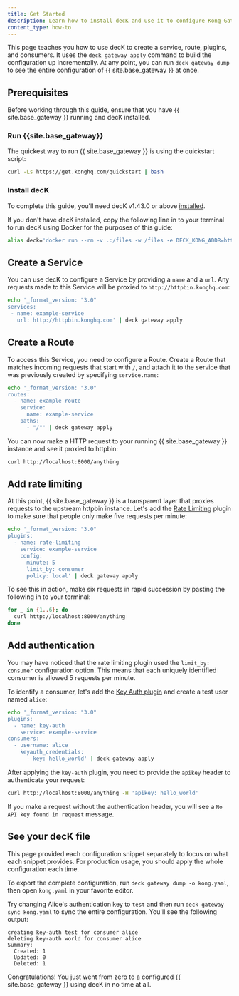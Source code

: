 ```yaml
---
title: Get Started
description: Learn how to install decK and use it to configure Kong Gateway
content_type: how-to
---
```


This page teaches you how to use decK to create a service, route, plugins, and consumers. It uses the `deck gateway apply` command to build the configuration up incrementally. At any point, you can run `deck gateway dump` to see the entire configuration of {{ site.base_gateway }} at once.

## Prerequisites

Before working through this guide, ensure that you have {{ site.base_gateway }} running and decK installed.

### Run {{site.base_gateway}}

The quickest way to run {{ site.base_gateway }} is using the quickstart script:

```bash
curl -Ls https://get.konghq.com/quickstart | bash
```

### Install decK

To complete this guide, you'll need decK v1.43.0 or above [installed](/deck/install/).

If you don't have decK installed, copy the following line in to your terminal to run decK using Docker for the purposes of this guide:

```bash
alias deck='docker run --rm -v .:/files -w /files -e DECK_KONG_ADDR=http://host.docker.internal:8001 kong/deck'
```

## Create a Service

You can use decK to configure a Service by providing a `name` and a `url`. Any requests made to this Service will be proxied to `http://httpbin.konghq.com`:

```bash
echo '_format_version: "3.0"
services:
 - name: example-service
   url: http://httpbin.konghq.com' | deck gateway apply
```

## Create a Route

To access this Service, you need to configure a Route. Create a Route that matches incoming requests that start with `/`, and attach it to the service that was previously created by specifying `service.name`:

```bash
echo '_format_version: "3.0"
routes:
  - name: example-route
    service: 
      name: example-service
    paths:
      - "/"' | deck gateway apply
```

You can now make a HTTP request to your running {{ site.base_gateway }} instance and see it proxied to httpbin:

```bash
curl http://localhost:8000/anything
```

## Add rate limiting

At this point, {{ site.base_gateway }} is a transparent layer that proxies requests to the upstream httpbin instance. Let's add the [Rate Limiting](/hub/kong-inc/rate-limiting/) plugin to make sure that people only make five requests per minute:

```bash
echo '_format_version: "3.0"
plugins:
  - name: rate-limiting
    service: example-service
    config:
      minute: 5
      limit_by: consumer
      policy: local' | deck gateway apply
```

To see this in action, make six requests in rapid succession by pasting the following in to your terminal:

```bash
for _ in {1..6}; do 
  curl http://localhost:8000/anything
done
```

## Add authentication

You may have noticed that the rate limiting plugin used the `limit_by: consumer` configuration option. This means that each uniquely identified consumer is allowed 5 requests per minute.

To identify a consumer, let's add the [Key Auth plugin](/hub/kong-inc/key-auth/) and create a test user named `alice`:

```bash
echo '_format_version: "3.0"
plugins:
  - name: key-auth
    service: example-service
consumers:
  - username: alice
    keyauth_credentials:
      - key: hello_world' | deck gateway apply
```

After applying the `key-auth` plugin, you need to provide the `apikey` header to authenticate your request:

```bash
curl http://localhost:8000/anything -H 'apikey: hello_world'
```

If you make a request without the authentication header, you will see a `No API key found in request` message.

## See your decK file

This page provided each configuration snippet separately to focus on what each snippet provides. For production usage, you should apply the whole configuration each time.

To export the complete configuration, run `deck gateway dump -o kong.yaml`, then open `kong.yaml` in your favorite editor.

Try changing Alice's authentication key to `test` and then run `deck gateway sync kong.yaml` to sync the entire configuration. You'll see the following output:

```
creating key-auth test for consumer alice
deleting key-auth world for consumer alice
Summary:
  Created: 1
  Updated: 0
  Deleted: 1
```

Congratulations! You just went from zero to a configured {{ site.base_gateway }} using decK in no time at all.